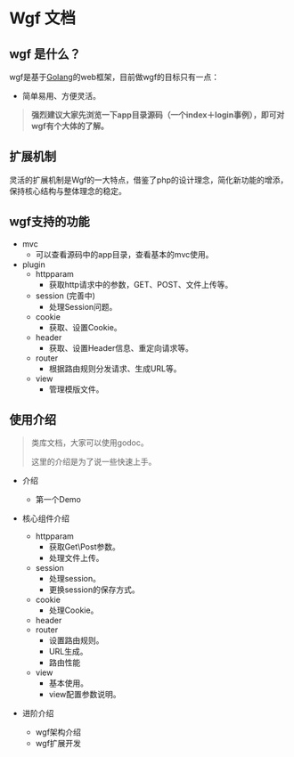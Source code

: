 # Wgf 文档

## wgf 是什么？

wgf是基于[Golang](<golang.org>)的web框架，目前做wgf的目标只有一点：

* 简单易用、方便灵活。

> **强烈建议大家先浏览一下app目录源码（一个index＋login事例），即可对wgf有个大体的了解。**

## 扩展机制

灵活的扩展机制是Wgf的一大特点，借鉴了php的设计理念，简化新功能的增添，保持核心结构与整体理念的稳定。

## wgf支持的功能

* mvc
	* 可以查看源码中的app目录，查看基本的mvc使用。
* plugin
	* httpparam
		* 获取http请求中的参数，GET、POST、文件上传等。
	* session (完善中)
		* 处理Session问题。
	* cookie
		* 获取、设置Cookie。
	* header
		* 获取、设置Header信息、重定向请求等。
	* router
		* 根据路由规则分发请求、生成URL等。
	* view
		* 管理模版文件。

## 使用介绍

> 类库文档，大家可以使用godoc。
> 
> 这里的介绍是为了说一些快速上手。

* 介绍
	* 第一个Demo
* 核心组件介绍
	* httpparam
		* 获取Get\Post参数。
		* 处理文件上传。
	* session
		* 处理session。
		* 更换session的保存方式。
	* cookie
		* 处理Cookie。
	* header
	* router
		* 设置路由规则。
		* URL生成。
		* 路由性能
	* view
		* 基本使用。
		* view配置参数说明。

* 进阶介绍
	* wgf架构介绍
	* wgf扩展开发

